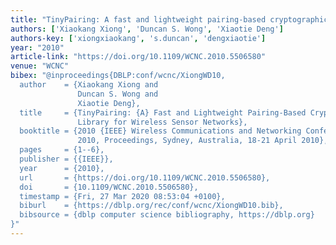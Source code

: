 ```yaml
---
title: "TinyPairing: A fast and lightweight pairing-based cryptographic library for wireless sensor networks"
authors: ['Xiaokang Xiong', 'Duncan S. Wong', 'Xiaotie Deng']
authors-key: ['xiongxiaokang', 's.duncan', 'dengxiaotie']
year: "2010"
article-link: "https://doi.org/10.1109/WCNC.2010.5506580"
venue: "WCNC"
bibex: "@inproceedings{DBLP:conf/wcnc/XiongWD10,
  author    = {Xiaokang Xiong and
               Duncan S. Wong and
               Xiaotie Deng},
  title     = {TinyPairing: {A} Fast and Lightweight Pairing-Based Cryptographic
               Library for Wireless Sensor Networks},
  booktitle = {2010 {IEEE} Wireless Communications and Networking Conference, {WCNC}
               2010, Proceedings, Sydney, Australia, 18-21 April 2010},
  pages     = {1--6},
  publisher = {{IEEE}},
  year      = {2010},
  url       = {https://doi.org/10.1109/WCNC.2010.5506580},
  doi       = {10.1109/WCNC.2010.5506580},
  timestamp = {Fri, 27 Mar 2020 08:53:04 +0100},
  biburl    = {https://dblp.org/rec/conf/wcnc/XiongWD10.bib},
  bibsource = {dblp computer science bibliography, https://dblp.org}
}"
---
```

